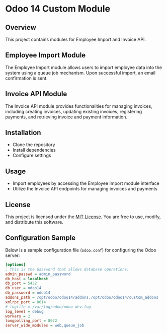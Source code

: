 # Odoo 14 Custom Module

## Overview

This project contains modules for Employee Import and Invoice API.

## Employee Import Module

The Employee Import module allows users to import employee data into the system using a queue job mechanism. Upon successful import, an email confirmation is sent.

## Invoice API Module

The Invoice API module provides functionalities for managing invoices, including creating invoices, updating existing invoices, registering payments, and retrieving invoice and payment information.

## Installation

- Clone the repository
- Install dependencies
- Configure settings

## Usage

- Import employees by accessing the Employee Import module interface
- Utilize the Invoice API endpoints for managing invoices and payments

## License

This project is licensed under the [MIT License](https://opensource.org/licenses/MIT). You are free to use, modify, and distribute this software.


## Configuration Sample

Below is a sample configuration file (`odoo.conf`) for configuring the Odoo server:

```ini
[options]
; This is the password that allows database operations:
admin_passwd = admin_password
db_host = localhost
db_port = 5432
db_user = odoo14
db_password = odoo14
addons_path = /opt/odoo/odoo14/addons,/opt/odoo/odoo14/custom_addons
xmlrpc_port = 8014
# logfile = /var/log/odoo/odoo-dev.log
log_level = debug
workers = 2
longpolling_port = 8072
server_wide_modules = web,queue_job
```